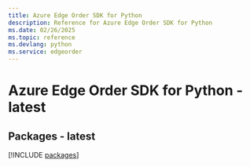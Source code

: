 ```yaml
---
title: Azure Edge Order SDK for Python
description: Reference for Azure Edge Order SDK for Python
ms.date: 02/26/2025
ms.topic: reference
ms.devlang: python
ms.service: edgeorder
---
```

# Azure Edge Order SDK for Python - latest
## Packages - latest
[!INCLUDE [packages](edge-order-index.md)]